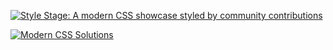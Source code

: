 [![Style Stage: A modern CSS showcase styled by community contributions](https://stylestage.dev/previews/home.png)](https://stylestage.dev)

[![Modern CSS Solutions](https://moderncss.dev/img/home.png)](https://moderncss.dev)
